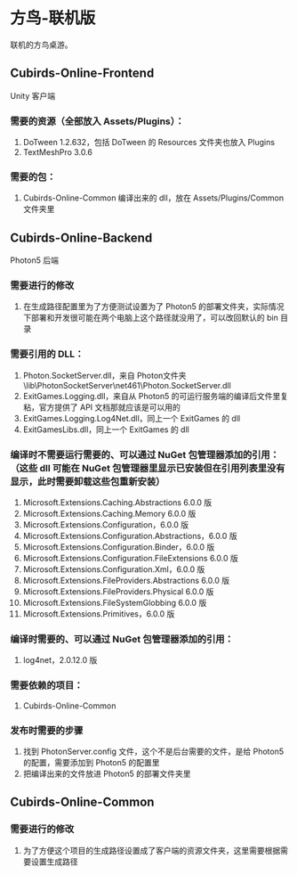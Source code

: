 # 方鸟-联机版
联机的方鸟桌游。

## Cubirds-Online-Frontend
Unity 客户端

### 需要的资源（全部放入 Assets/Plugins）：
1. DoTween 1.2.632，包括 DoTween 的 Resources 文件夹也放入 Plugins
2. TextMeshPro 3.0.6

### 需要的包：
1. Cubirds-Online-Common 编译出来的 dll，放在 Assets/Plugins/Common 文件夹里

## Cubirds-Online-Backend
Photon5 后端

### 需要进行的修改
1. 在生成路径配置里为了方便测试设置为了 Photon5 的部署文件夹，实际情况下部署和开发很可能在两个电脑上这个路径就没用了，可以改回默认的 bin 目录

### 需要引用的 DLL：
1. Photon.SocketServer.dll，来自 Photon文件夹\lib\PhotonSocketServer\net461\Photon.SocketServer.dll
2. ExitGames.Logging.dll，来自从 Photon5 的可运行服务端的编译后文件里复粘，官方提供了 API 文档那就应该是可以用的
3. ExitGames.Logging.Log4Net.dll，同上一个 ExitGames 的 dll
4. ExitGamesLibs.dll，同上一个 ExitGames 的 dll

### 编译时不需要运行需要的、可以通过 NuGet 包管理器添加的引用：<br/>（这些 dll 可能在 NuGet 包管理器里显示已安装但在引用列表里没有显示，此时需要卸载这些包重新安装）
1. Microsoft.Extensions.Caching.Abstractions 6.0.0 版
2. Microsoft.Extensions.Caching.Memory 6.0.0 版
3. Microsoft.Extensions.Configuration，6.0.0 版
4. Microsoft.Extensions.Configuration.Abstractions，6.0.0 版
5. Microsoft.Extensions.Configuration.Binder，6.0.0 版
6. Microsoft.Extensions.Configuration.FileExtensions 6.0.0 版
7. Microsoft.Extensions.Configuration.Xml，6.0.0 版
8. Microsoft.Extensions.FileProviders.Abstractions 6.0.0 版
9. Microsoft.Extensions.FileProviders.Physical 6.0.0 版
10. Microsoft.Extensions.FileSystemGlobbing 6.0.0 版
11. Microsoft.Extensions.Primitives，6.0.0 版

### 编译时需要的、可以通过 NuGet 包管理器添加的引用：
1. log4net，2.0.12.0 版

### 需要依赖的项目：
1. Cubirds-Online-Common

### 发布时需要的步骤
1. 找到 PhotonServer.config 文件，这个不是后台需要的文件，是给 Photon5 的配置，需要添加到 Photon5 的配置里
2. 把编译出来的文件放进 Photon5 的部署文件夹里

## Cubirds-Online-Common

### 需要进行的修改
1. 为了方便这个项目的生成路径设置成了客户端的资源文件夹，这里需要根据需要设置生成路径

